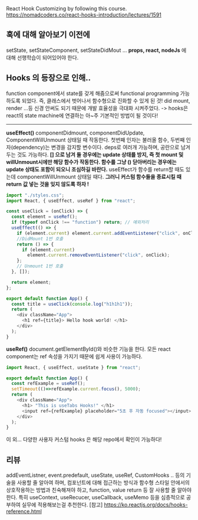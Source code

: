 React Hook Customizing by following this course.
https://nomadcoders.co/react-hooks-introduction/lectures/1591

## 훅에 대해 알아보기 이전에

setState, setStateComponent, setStateDidMout ... **props, react, nodeJs** 에 대해 선행학습이 되어있어야 한다. 

## Hooks 의 등장으로 인해..

function component에서 state를 갖게 해줌으로써 functional programming 가능하도록 되었다. 즉, 클래스에서 벗어나서 함수형으로 진화할 수 있게 된 것! did mount, render ...등 신경 안써도 되기 때문에 개발 효율성을 극대화 시켜주었다.
-> hooks은 react의 state machine에 연결하는 아~주 기본적인 방법이 될 것이다!

----------

 **useEffect()** 
componentDidmount, componentDidUpdate, ComponentWillUnmount 상태일 때 작동한다. 첫번째 인자는 불러올 함수, 두번째 인자(dependency)는 변경을 감지할 변수이다. deps로 여러개 가능하며, 공란으로 남겨두는 것도 가능하다. **[] 으로 남겨 둘 경우에는 update 상태를 방지, 즉 첫 mount 및 willUnmount시에만 해당 함수가 작동한다. 함수를 그냥 () 닫아버리는 경우에는 update 상태도 포함이 되오니 조심하길 바란다.** useEffect가 함수를 return할 때도 있는데 componentWillUnmount 상태일 때다. **그러니 커스텀 함수들을 종료시킬 때 return 값 넣는 것을 잊지 않도록 하자 !**

```javascript
import "./styles.css";
import React, { useEffect, useRef } from "react";

const useClick = (onClick) => {
  const element = useRef();
  if (typeof onClick !== "function") return; // 예외처리
  useEffect(() => {
    if (element.current) element.current.addEventListener("click", onClick);
    //DidMount 1번 호출
    return () => {
      if (element.current)
        element.current.removeEventListener("click", onClick);
    };
    // Unmount 1번 호출
  }, []);

  return element;
};

export default function App() {
  const title = useClick(console.log("h1h1h1"));
  return (
    <div className="App">
      <h1 ref={title}> Hello hook world! </h1>
    </div>
  );
}

```

**useRef()** 
document.getElementById()와 비슷한 기능을 한다.
모든 react component는 ref 속성을 가지기 때문에 쉽게 사용이 가능하다.

```javascript
import React, { useEffect, useState } from "react";

export default function App() {
  const refExample = useRef();
  setTimeout(()=>refExample.current.focus(), 5000);
  return (
    <div className="App">
      <h1> "This is useTabs Hooks!" </h1>
      <input ref={refExample} placeholder="5초 후 자동 focused"></input> 
    </div>
  );
}

```

이 외...
 다양한 사용자 커스텀 hooks 은 해당 repo에서 확인이 가능하다! 

## 리뷰
addEventListner, event.predefault, useState, useRef, CustomHooks .. 등의 기술을 사용할 줄 알아여 하며, 컴포넌트에 대해 접근하는 방식과 함수형 스타일 안에서의 상호작용하는 방법과 친숙해져야 하고, function, value return 등 잘 사용할 줄 알아야 한다.
특히 useContext, useRecucer, useCallback, useMemo 등을 심층적으로 공부하여 실무에 적용해보는걸 추천한다.
[참고] https://ko.reactjs.org/docs/hooks-reference.html
